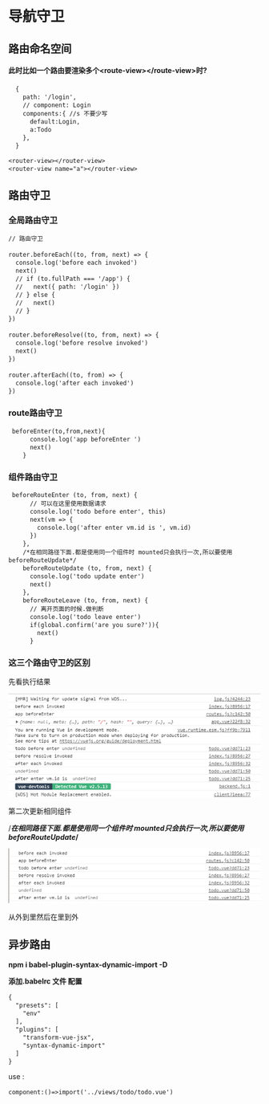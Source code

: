 # 导航守卫

## 路由命名空间

#### 此时比如一个路由要渲染多个&lt;route-view&gt;&lt;/route-view&gt;时?

```text
  {
    path: '/login',
    // component: Login
    components:{ //s 不要少写
      default:Login,
      a:Todo
    },
  }
```

```text
<router-view></router-view>
<router-view name="a"></router-view>

```

## 路由守卫

### 全局路由守卫

```text
// 路由守卫

router.beforeEach((to, from, next) => {
  console.log('before each invoked')
  next()
  // if (to.fullPath === '/app') {
  //   next({ path: '/login' })
  // } else {
  //   next()
  // }
})

router.beforeResolve((to, from, next) => {
  console.log('before resolve invoked')
  next()
})

router.afterEach((to, from) => {
  console.log('after each invoked')
})
```

### route路由守卫

```text
 beforeEnter(to,from,next){
      console.log('app beforeEnter ')
      next()
    }
```

### 组件路由守卫

```text
 beforeRouteEnter (to, from, next) {
      // 可以在这里使用数据请求
      console.log('todo before enter', this)
      next(vm => {
        console.log('after enter vm.id is ', vm.id)
      })
    },
    /*在相同路径下面.都是使用同一个组件时 mounted只会执行一次,所以要使用beforeRouteUpdate*/
    beforeRouteUpdate (to, from, next) {
      console.log('todo update enter')
      next()
    },
    beforeRouteLeave (to, from, next) {
      // 离开页面的时候.做判断
      console.log('todo leave enter')
      if(global.confirm('are you sure?')){
        next()
      }

```

### 这三个路由守卫的区别

先看执行结果

![](../../../.gitbook/assets/qq-jie-tu-20180812210252.png)

第二次更新相同组件

/_**在相同路径下面.都是使用同一个组件时 mounted只会执行一次,所以要使用beforeRouteUpdate**_**/**

![](../../../.gitbook/assets/qq-jie-tu-20180812210335.png)

从外到里然后在里到外

## 异步路由

**npm i babel-plugin-syntax-dynamic-import -D**

**添加.babelrc  文件 配置**

```text
{
  "presets": [
    "env"
  ],
  "plugins": [
    "transform-vue-jsx",
    "syntax-dynamic-import"
  ]
}
```

use :

```text
component:()=>import('../views/todo/todo.vue')
```

